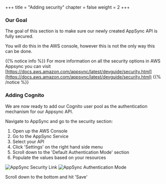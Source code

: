 +++
title = "Adding security"
chapter = false
weight = 2
+++

### Our Goal

The goal of this section is to make sure our newly created AppSync API is fully secured.

You will do this in the AWS console, however this is not the only way this can be done.

{{% notice info %}}
For more information on all the security options in AWS Appsync you can visit [https://docs.aws.amazon.com/appsync/latest/devguide/security.html](https://docs.aws.amazon.com/appsync/latest/devguide/security.html)
{{% /notice %}}

### Adding Cognito

We are now ready to add our Cognito user pool as the authentication mechanism for our Appsync API.

Navigate to AppSync and go to the security section:

1. Open up the AWS Console
2. Go to the AppSync Service
3. Select your API
4. Click 'Settings' on the right hand side menu
5. Scroll down to the 'Default Authentication Mode' section
6. Populate the values based on your resources

![AppSync Security Link](/images/appsync-settings-link.png)
![AppSync Authentication Mode](/images/appsync-authentication-mode.png)

Scroll down to the bottom and hit 'Save'
